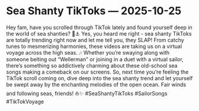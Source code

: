 # Sea Shanty TikToks — 2025-10-25

Hey fam, have you scrolled through TikTok lately and found yourself deep in the world of sea shanties? 🌊⚓️ Yes, you heard me right - sea shanty TikToks are totally trending right now and let me tell you, they SLAP! From catchy tunes to mesmerizing harmonies, these videos are taking us on a virtual voyage across the high seas. 🎶 Whether you’re swaying along with someone belting out “Wellerman” or joining in a duet with a virtual sailor, there’s something so addictively charming about these old-school sea songs making a comeback on our screens. So, next time you’re feeling the TikTok scroll coming on, dive deep into the sea shanty trend and let yourself be swept away by the enchanting melodies of the open ocean. Fair winds and following seas, friends! ⛵️✨ #SeaShantyTikToks #SailorSongs #TikTokVoyage
